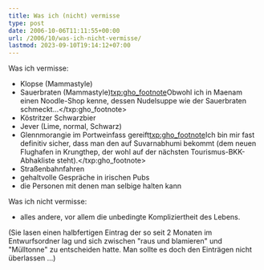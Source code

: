 ```yaml
---
title: Was ich (nicht) vermisse
type: post
date: 2006-10-06T11:11:55+00:00
url: /2006/10/was-ich-nicht-vermisse/
lastmod: 2023-09-10T19:14:12+07:00
---
```

Was ich vermisse:

  * Klopse (Mammastyle)
  * Sauerbraten (Mammastyle)<txp:gho_footnote>Obwohl ich in Maenam einen Noodle-Shop kenne, dessen Nudelsuppe wie der Sauerbraten schmeckt...</txp:gho_footnote>
  * Köstritzer Schwarzbier
  * Jever (Lime, normal, Schwarz)
  * Glennmorangie im Portweinfass gereift<txp:gho_footnote>Ich bin mir fast definitiv sicher, dass man den auf Suvarnabhumi bekommt (dem neuen Flughafen in Krungthep, der wohl auf der nächsten Tourismus-BKK-Abhakliste steht).</txp:gho_footnote>
  * Straßenbahnfahren
  * gehaltvolle Gespräche in irischen Pubs
  * die Personen mit denen man selbige halten kann

Was ich nicht vermisse:

  * alles andere, vor allem die unbedingte Kompliziertheit des Lebens.

(Sie lasen einen halbfertigen Eintrag der so seit 2 Monaten im Entwurfsordner lag und sich zwischen "raus und blamieren" und "Mülltonne" zu entscheiden hatte. Man sollte es doch den Einträgen nicht überlassen ...)
